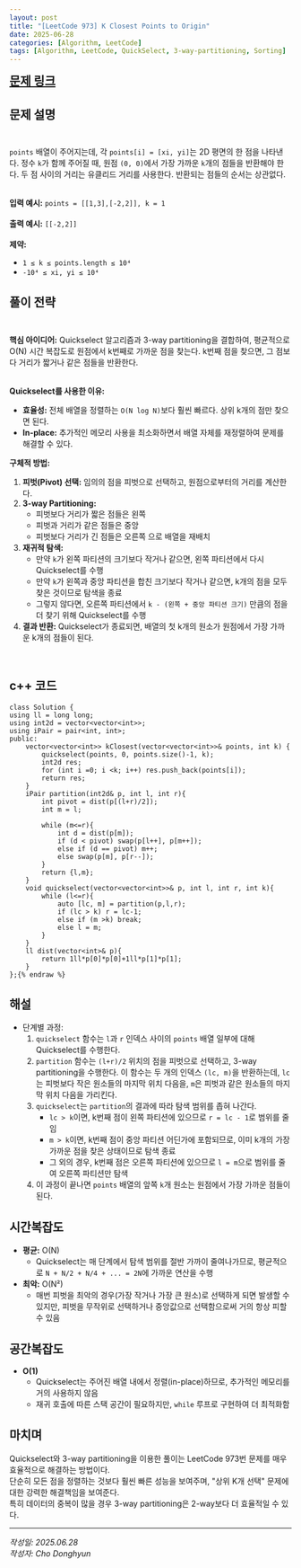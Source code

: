 ```yaml
---
layout: post
title: "[LeetCode 973] K Closest Points to Origin"
date: 2025-06-28
categories: [Algorithm, LeetCode]
tags: [Algorithm, LeetCode, QuickSelect, 3-way-partitioning, Sorting]
---
```


<a href="https://leetcode.com/problems/k-closest-points-to-origin/" style="font-size:1.5em;"><b>문제 링크</b></a>

## 문제 설명<br/><br/>
`points` 배열이 주어지는데, 각 `points[i] = [xi, yi]`는 2D 평면의 한 점을 나타낸다. 정수 `k`가 함께 주어질 때, 원점 `(0, 0)`에서 가장 가까운 `k`개의 점들을 반환해야 한다. 두 점 사이의 거리는 유클리드 거리를 사용한다. 반환되는 점들의 순서는 상관없다.<br/><br/>

**입력 예시:** `points = [[1,3],[-2,2]], k = 1`<br/><br/>
**출력 예시:** `[[-2,2]]` <br/><br/>
**제약:**
- `1 ≤ k ≤ points.length ≤ 10⁴`
- `-10⁴ ≤ xi, yi ≤ 10⁴`

## 풀이 전략<br/><br/>
**핵심 아이디어:** Quickselect 알고리즘과 3-way partitioning을 결합하여, 평균적으로 O(N) 시간 복잡도로 원점에서 k번째로 가까운 점을 찾는다. k번째 점을 찾으면, 그 점보다 거리가 짧거나 같은 점들을 반환한다.<br/><br/>

**Quickselect를 사용한 이유:**
- **효율성:** 전체 배열을 정렬하는 `O(N log N)`보다 훨씬 빠르다. 상위 k개의 점만 찾으면 된다.
- **In-place:** 추가적인 메모리 사용을 최소화하면서 배열 자체를 재정렬하여 문제를 해결할 수 있다.

**구체적 방법:**
1.  **피벗(Pivot) 선택:** 임의의 점을 피벗으로 선택하고, 원점으로부터의 거리를 계산한다.
2.  **3-way Partitioning:**
    - 피벗보다 거리가 짧은 점들은 왼쪽
    - 피벗과 거리가 같은 점들은 중앙
    - 피벗보다 거리가 긴 점들은 오른쪽
    으로 배열을 재배치
3.  **재귀적 탐색:**
    - 만약 `k`가 왼쪽 파티션의 크기보다 작거나 같으면, 왼쪽 파티션에서 다시 Quickselect를 수행
    - 만약 `k`가 왼쪽과 중앙 파티션을 합친 크기보다 작거나 같으면, k개의 점을 모두 찾은 것이므로 탐색을 종료
    - 그렇지 않다면, 오른쪽 파티션에서 `k - (왼쪽 + 중앙 파티션 크기)` 만큼의 점을 더 찾기 위해 Quickselect를 수행
4.  **결과 반환:** Quickselect가 종료되면, 배열의 첫 k개의 원소가 원점에서 가장 가까운 k개의 점들이 된다.

<br/>

## c++ 코드
```cpp{% raw %}
class Solution {
using ll = long long;
using int2d = vector<vector<int>>;
using iPair = pair<int, int>;
public:
    vector<vector<int>> kClosest(vector<vector<int>>& points, int k) {
        quickselect(points, 0, points.size()-1, k);
        int2d res;
        for (int i =0; i <k; i++) res.push_back(points[i]);
        return res;
    }
    iPair partition(int2d& p, int l, int r){
        int pivot = dist(p[(l+r)/2]);
        int m = l;

        while (m<=r){
            int d = dist(p[m]);
            if (d < pivot) swap(p[l++], p[m++]);
            else if (d == pivot) m++;
            else swap(p[m], p[r--]);
        }
        return {l,m};
    }
    void quickselect(vector<vector<int>>& p, int l, int r, int k){
        while (l<=r){
            auto [lc, m] = partition(p,l,r);
            if (lc > k) r = lc-1;
            else if (m >k) break;
            else l = m;
        }
    }
    ll dist(vector<int>& p){
        return 1ll*p[0]*p[0]+1ll*p[1]*p[1];
    }
};{% endraw %}
```

## 해설
- 단계별 과정:
    1. `quickselect` 함수는 `l`과 `r` 인덱스 사이의 `points` 배열 일부에 대해 Quickselect를 수행한다.
    2. `partition` 함수는 `(l+r)/2` 위치의 점을 피벗으로 선택하고, 3-way partitioning을 수행한다. 이 함수는 두 개의 인덱스 `(lc, m)`을 반환하는데, `lc`는 피벗보다 작은 원소들의 마지막 위치 다음을, `m`은 피벗과 같은 원소들의 마지막 위치 다음을 가리킨다.
    3. `quickselect`는 `partition`의 결과에 따라 탐색 범위를 좁혀 나간다.
        - `lc > k`이면, k번째 점이 왼쪽 파티션에 있으므로 `r = lc - 1`로 범위를 줄임
        - `m > k`이면, k번째 점이 중앙 파티션 어딘가에 포함되므로, 이미 k개의 가장 가까운 점을 찾은 상태이므로 탐색 종료
        - 그 외의 경우, k번째 점은 오른쪽 파티션에 있으므로 `l = m`으로 범위를 줄여 오른쪽 파티션만 탐색
    4. 이 과정이 끝나면 `points` 배열의 앞쪽 `k`개 원소는 원점에서 가장 가까운 점들이 된다.

## 시간복잡도
- **평균:** O(N)
  - Quickselect는 매 단계에서 탐색 범위를 절반 가까이 줄여나가므로, 평균적으로 `N + N/2 + N/4 + ... = 2N`에 가까운 연산을 수행
- **최악:** O(N²)
  - 매번 피벗을 최악의 경우(가장 작거나 가장 큰 원소)로 선택하게 되면 발생할 수 있지만, 피벗을 무작위로 선택하거나 중앙값으로 선택함으로써 거의 항상 피할 수 있음

## 공간복잡도
- **O(1)**
  - Quickselect는 주어진 배열 내에서 정렬(in-place)하므로, 추가적인 메모리를 거의 사용하지 않음
  - 재귀 호출에 따른 스택 공간이 필요하지만, `while` 루프로 구현하여 더 최적화함

## 마치며
Quickselect와 3-way partitioning을 이용한 풀이는 LeetCode 973번 문제를 매우 효율적으로 해결하는 방법이다.<br/>
단순히 모든 점을 정렬하는 것보다 훨씬 빠른 성능을 보여주며, "상위 K개 선택" 문제에 대한 강력한 해결책임을 보여준다.<br/>
특히 데이터의 중복이 많을 경우 3-way partitioning은 2-way보다 더 효율적일 수 있다.

---

*작성일: 2025.06.28*<br/>
*작성자: Cho Donghyun*